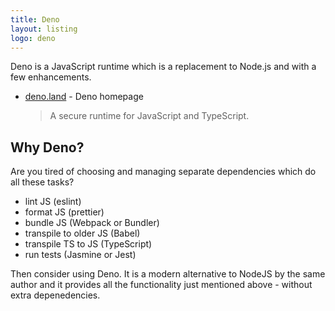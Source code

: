 ```yaml
---
title: Deno
layout: listing
logo: deno
---
```


Deno is a JavaScript runtime which is a replacement to Node.js and with a few enhancements.

- [deno.land](https://deno.land/) - Deno homepage
    > A secure runtime for JavaScript and TypeScript.


## Why Deno?

Are you tired of choosing and managing separate dependencies which do all these tasks?

- lint JS (eslint)
- format JS (prettier)
- bundle JS (Webpack or Bundler)
- transpile to older JS (Babel)
- transpile TS to JS (TypeScript)
- run tests (Jasmine or Jest)

Then consider using Deno. It is a modern alternative to NodeJS by the same author and it provides all the functionality just mentioned above - without extra depenedencies.
